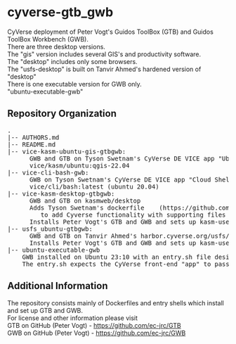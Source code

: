 # cyverse-gtb_gwb  
CyVerse deployment of Peter Vogt's Guidos ToolBox (GTB) and Guidos ToolBox Workbench (GWB).  
There are three desktop versions.  
   The "gis" version includes several GIS's and productivity software.  
   The "desktop" includes only some browsers.  
   The "usfs-desktop" is built on Tanvir Ahmed's hardened version of "desktop"  
There is one executable version for GWB only.    
  "ubuntu-executable-gwb"    
 
## Repository Organization  
<pre>
.  
|-- AUTHORS.md  
|-- README.md  
|-- vice-kasm-ubuntu-gis-gtbgwb:  
      GWB and GTB on Tyson Swetnam's CyVerse DE VICE app "Ubuntu Desktop GIS"  
      vice/kasm/ubuntu:qgis-22.04   
|-- vice-cli-bash-gwb:  
      GWB on Tyson Swetnam's CyVerse DE VICE app "Cloud Shell"  
	  vice/cli/bash:latest (ubuntu 20.04)   
|-- vice-kasm-desktop-gtbgwb:  
	  GWB and GTB on kasmweb/desktop  
      Adds Tyson Swetnam's dockerfile    (https://github.com/cyverse-vice/kasm-ubuntu/tree/main/22.04)  
         to add Cyverse functionality with supporting files kasmvnc_defaults.yaml, sudoers, vnc_startup.sh  
      Installs Peter Vogt's GTB and GWB and sets up kasm-user functionality  
|-- usfs_ubuntu-gtbgwb:  
	  GWB and GTB on Tanvir Ahmed's harbor.cyverse.org/usfs/kasm-stig-cyverse     
	  Installs Peter Vogt's GTB and GWB and sets up kasm-user functionality  
|-- ubuntu-executable-gwb   
    GWB installed on Ubuntu 23:10 with an entry.sh file designed to run an executable container on CyVerse. Example input data are in the "input" folder; this can be copied to the CyVerse Data Store before running the executable.    
    The entry.sh expects the CyVerse front-end "app" to pass specific arguments during execution. The "app" is structured to let the user choose an input directory and a GWB module to execute.   
</pre>
## Additional Information  
The repository consists mainly of Dockerfiles and entry shells which install and set up GTB and GWB.  
For license and other information please visit  
GTB on GitHub (Peter Vogt) - https://github.com/ec-jrc/GTB  
GWB on GitHub (Peter Vogt) - https://github.com/ec-jrc/GWB  